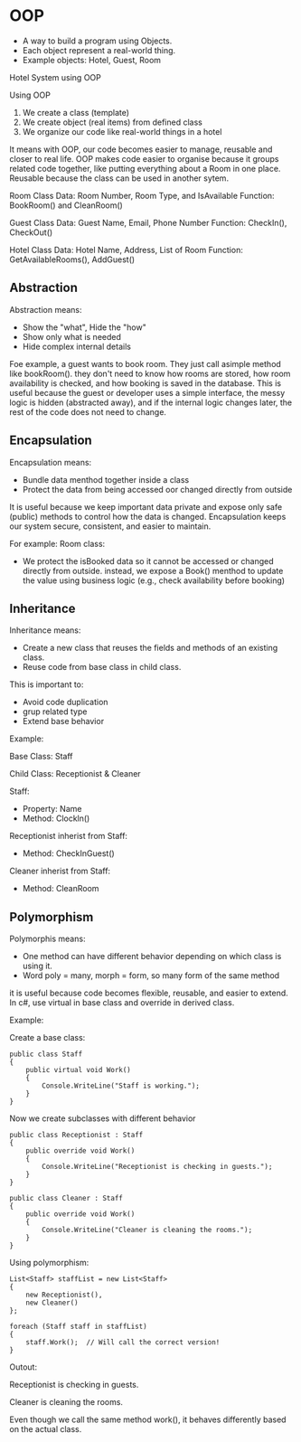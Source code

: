 # OOP

- A way to build a program using Objects.
- Each object represent a real-world thing.
- Example objects: Hotel, Guest, Room

Hotel System using OOP

Using OOP
1. We create a class (template)
2. We create object (real items) from defined class
3. We organize our code like real-world things in a hotel

It means with OOP, our code becomes easier to manage, reusable and closer to real life. OOP makes code easier to organise because it groups related code together, like putting everything about a Room in one place. Reusable because the class can be used in another sytem.

Room Class
Data: Room Number, Room Type, and IsAvailable
Function: BookRoom() and CleanRoom()

Guest Class
Data: Guest Name, Email, Phone Number
Function: CheckIn(), CheckOut()

Hotel Class
Data: Hotel Name, Address, List of Room
Function: GetAvailableRooms(), AddGuest()

## Abstraction      

Abstraction means:

- Show the "what", Hide the "how"
- Show only what is needed
- Hide complex internal details

Foe example, a guest wants to book room. They just call asimple method like bookRoom(). they don't need to know how rooms are stored, how room availability is checked, and how booking is saved in the database. This is useful because the guest or developer uses a simple interface, the messy logic is hidden (abstracted away), and if the internal logic changes later, the rest of the code does not need to change.

## Encapsulation

Encapsulation means:
- Bundle data menthod together inside a class
- Protect the data from being accessed oor changed directly from outside 

It is useful because we keep important data private and expose only safe (public) methods to control how the data is changed. Encapsulation keeps our system secure, consistent, and easier to maintain.

For example:
Room class: 
- We protect the isBooked data so it cannot be accessed or changed directly from outside. instead, we expose a Book() menthod to update the value using business logic (e.g., check availability before booking)

## Inheritance

Inheritance means:
- Create a new class that reuses the fields and methods of an existing class. 
- Reuse code from base class in child class.

This is important to:
- Avoid code duplication 
- grup related type
- Extend base behavior

Example:

Base Class: Staff
 
Child Class: Receptionist & Cleaner 

Staff: 
- Property: Name 
- Method: Clockln()

Receptionist inherist from Staff:
- Method: CheckInGuest()

Cleaner inherist from Staff:
- Method: CleanRoom

## Polymorphism

Polymorphis means:
- One method can have different behavior depending on which class is using it.
- Word poly = many, morph =  form, so many form of the same method

it is useful because code becomes flexible, reusable, and easier to extend. In c#, use virtual in base class and override in derived class.

Example:

Create a base class:

```
public class Staff
{
    public virtual void Work()
    {
        Console.WriteLine("Staff is working.");
    }
}
```

Now we create subclasses with different behavior

```
public class Receptionist : Staff
{
    public override void Work()
    {
        Console.WriteLine("Receptionist is checking in guests.");
    }
}

public class Cleaner : Staff
{
    public override void Work()
    {
        Console.WriteLine("Cleaner is cleaning the rooms.");
    }
}
```

Using polymorphism:

```
List<Staff> staffList = new List<Staff>
{
    new Receptionist(),
    new Cleaner()
};

foreach (Staff staff in staffList)
{
    staff.Work();  // Will call the correct version!
}
```

Outout:


Receptionist is checking in guests.

Cleaner is cleaning the rooms.

Even though we call the same method work(), it behaves differently based on the actual class.

